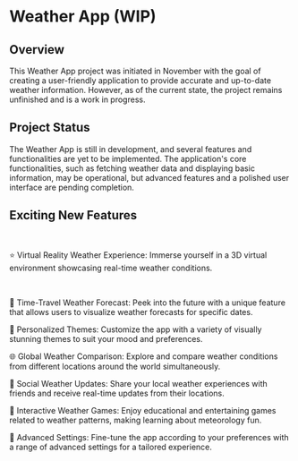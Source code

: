 # Weather App (WIP)
## Overview
This Weather App project was initiated in November with the goal of creating a user-friendly application to provide accurate and up-to-date weather information. However, as of the current state, the project remains unfinished and is a work in progress.

## Project Status
The Weather App is still in development, and several features and functionalities are yet to be implemented. The application's core functionalities, such as fetching weather data and displaying basic information, may be operational, but advanced features and a polished user interface are pending completion.

## Exciting New Features

<br>

⭐ Virtual Reality Weather Experience: Immerse yourself in a 3D virtual environment showcasing real-time weather conditions.

<br >

🚀 Time-Travel Weather Forecast: Peek into the future with a unique feature that allows users to visualize weather forecasts for specific dates.


🎨 Personalized Themes: Customize the app with a variety of visually stunning themes to suit your mood and preferences.


🌐 Global Weather Comparison: Explore and compare weather conditions from different locations around the world simultaneously.


📱 Social Weather Updates: Share your local weather experiences with friends and receive real-time updates from their locations.


🌟 Interactive Weather Games: Enjoy educational and entertaining games related to weather patterns, making learning about meteorology fun.

🔧 Advanced Settings: Fine-tune the app according to your preferences with a range of advanced settings for a tailored experience.

